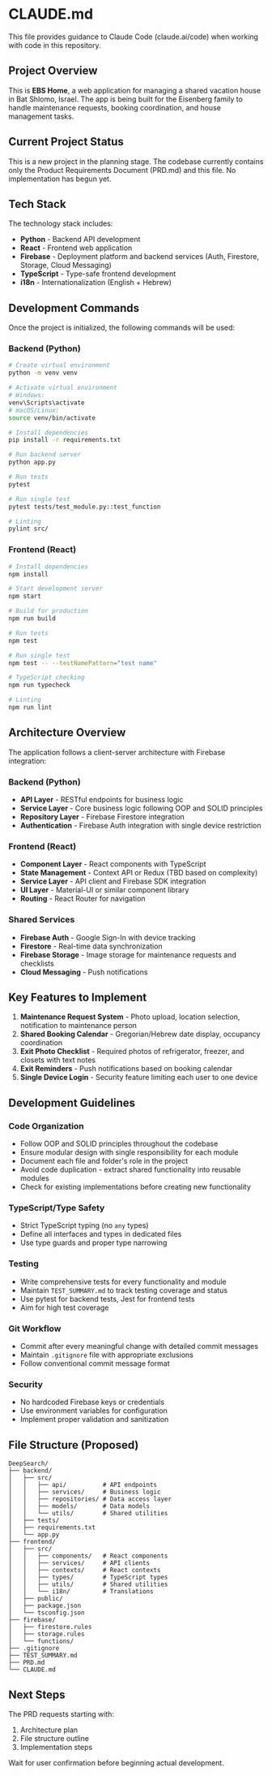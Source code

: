 # CLAUDE.md

This file provides guidance to Claude Code (claude.ai/code) when working with code in this repository.

## Project Overview

This is **EBS Home**, a web application for managing a shared vacation house in Bat Shlomo, Israel. The app is being built for the Eisenberg family to handle maintenance requests, booking coordination, and house management tasks.

## Current Project Status

This is a new project in the planning stage. The codebase currently contains only the Product Requirements Document (PRD.md) and this file. No implementation has begun yet.

## Tech Stack

The technology stack includes:
- **Python** - Backend API development
- **React** - Frontend web application
- **Firebase** - Deployment platform and backend services (Auth, Firestore, Storage, Cloud Messaging)
- **TypeScript** - Type-safe frontend development
- **i18n** - Internationalization (English + Hebrew)

## Development Commands

Once the project is initialized, the following commands will be used:

### Backend (Python)
```bash
# Create virtual environment
python -m venv venv

# Activate virtual environment
# Windows:
venv\Scripts\activate
# macOS/Linux:
source venv/bin/activate

# Install dependencies
pip install -r requirements.txt

# Run backend server
python app.py

# Run tests
pytest

# Run single test
pytest tests/test_module.py::test_function

# Linting
pylint src/
```

### Frontend (React)
```bash
# Install dependencies
npm install

# Start development server
npm start

# Build for production
npm run build

# Run tests
npm test

# Run single test
npm test -- --testNamePattern="test name"

# TypeScript checking
npm run typecheck

# Linting
npm run lint
```

## Architecture Overview

The application follows a client-server architecture with Firebase integration:

### Backend (Python)
- **API Layer** - RESTful endpoints for business logic
- **Service Layer** - Core business logic following OOP and SOLID principles
- **Repository Layer** - Firebase Firestore integration
- **Authentication** - Firebase Auth integration with single device restriction

### Frontend (React)
- **Component Layer** - React components with TypeScript
- **State Management** - Context API or Redux (TBD based on complexity)
- **Service Layer** - API client and Firebase SDK integration
- **UI Layer** - Material-UI or similar component library
- **Routing** - React Router for navigation

### Shared Services
- **Firebase Auth** - Google Sign-In with device tracking
- **Firestore** - Real-time data synchronization
- **Firebase Storage** - Image storage for maintenance requests and checklists
- **Cloud Messaging** - Push notifications

## Key Features to Implement

1. **Maintenance Request System** - Photo upload, location selection, notification to maintenance person
2. **Shared Booking Calendar** - Gregorian/Hebrew date display, occupancy coordination
3. **Exit Photo Checklist** - Required photos of refrigerator, freezer, and closets with text notes
4. **Exit Reminders** - Push notifications based on booking calendar
5. **Single Device Login** - Security feature limiting each user to one device

## Development Guidelines

### Code Organization
- Follow OOP and SOLID principles throughout the codebase
- Ensure modular design with single responsibility for each module
- Document each file and folder's role in the project
- Avoid code duplication - extract shared functionality into reusable modules
- Check for existing implementations before creating new functionality

### TypeScript/Type Safety
- Strict TypeScript typing (no `any` types)
- Define all interfaces and types in dedicated files
- Use type guards and proper type narrowing

### Testing
- Write comprehensive tests for every functionality and module
- Maintain `TEST_SUMMARY.md` to track testing coverage and status
- Use pytest for backend tests, Jest for frontend tests
- Aim for high test coverage

### Git Workflow
- Commit after every meaningful change with detailed commit messages
- Maintain `.gitignore` file with appropriate exclusions
- Follow conventional commit message format

### Security
- No hardcoded Firebase keys or credentials
- Use environment variables for configuration
- Implement proper validation and sanitization

## File Structure (Proposed)

```
DeepSearch/
├── backend/
│   ├── src/
│   │   ├── api/          # API endpoints
│   │   ├── services/     # Business logic
│   │   ├── repositories/ # Data access layer
│   │   ├── models/       # Data models
│   │   └── utils/        # Shared utilities
│   ├── tests/
│   ├── requirements.txt
│   └── app.py
├── frontend/
│   ├── src/
│   │   ├── components/   # React components
│   │   ├── services/     # API clients
│   │   ├── contexts/     # React contexts
│   │   ├── types/        # TypeScript types
│   │   ├── utils/        # Shared utilities
│   │   └── i18n/         # Translations
│   ├── public/
│   ├── package.json
│   └── tsconfig.json
├── firebase/
│   ├── firestore.rules
│   ├── storage.rules
│   └── functions/
├── .gitignore
├── TEST_SUMMARY.md
├── PRD.md
└── CLAUDE.md
```

## Next Steps

The PRD requests starting with:
1. Architecture plan
2. File structure outline
3. Implementation steps

Wait for user confirmation before beginning actual development.